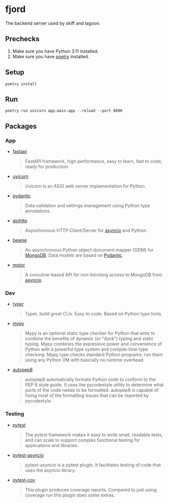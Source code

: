 # fjord
The backend server used by skiff and lagoon.

## Prechecks

1. Make sure you have Python 3.11 installed.
2. Make sure you have [poetry](https://python-poetry.org/) installed.

## Setup

```
poetry install
```

## Run

```
poetry run uvicorn app.main:app --reload --port 8000
```

## Packages

### App

- [fastapi](https://fastapi.tiangolo.com/)
  > FastAPI framework, high performance, easy to learn, fast to code, ready for production.
- [uvicorn](https://www.uvicorn.org/)
  > Uvicorn is an ASGI web server implementation for Python.
- [pydantic](https://docs.pydantic.dev/)
  > Data validation and settings management using Python type annotations.
- [aiohttp](https://docs.aiohttp.org/en/stable/)
  > Asynchronous HTTP Client/Server for [asyncio](https://docs.python.org/3/library/asyncio.html) and Python.
- [beanie](https://beanie-odm.dev/)
  > An asynchronous Python object-document mapper (ODM) for [MongoDB](https://www.mongodb.com/). Data models are based on [Pydantic](https://docs.pydantic.dev/).
- [motor](https://motor.readthedocs.io/en/stable/)
  > A coroutine-based API for non-blocking access to MongoDB from [asyncio](https://docs.python.org/3/library/asyncio.html).

### Dev

- [typer](https://typer.tiangolo.com/)
  > Typer, build great CLIs. Easy to code. Based on Python type hints.
- [mypy](https://mypy-lang.org/)
  > Mypy is an optional static type checker for Python that aims to combine the benefits of dynamic (or "duck") typing and static typing. Mypy combines the expressive power and convenience of Python with a powerful type system and compile-time type checking. Mypy type checks standard Python programs; run them using any Python VM with basically no runtime overhead.
- [autopep8](https://pypi.org/project/autopep8/)
  > autopep8 automatically formats Python code to conform to the PEP 8 style guide. It uses the pycodestyle utility to determine what parts of the code needs to be formatted. autopep8 is capable of fixing most of the formatting issues that can be reported by pycodestyle.

### Testing

- [pytest](https://docs.pytest.org/en/7.2.x/)
  > The pytest framework makes it easy to write small, readable tests, and can scale to support complex functional testing for applications and libraries.
- [pytest-asyncio](https://pypi.org/project/pytest-asyncio/)
  > pytest-asyncio is a pytest plugin. It facilitates testing of code that uses the asyncio library.
- [pytest-cov](https://pypi.org/project/pytest-cov/)
  > This plugin produces coverage reports. Compared to just using coverage run this plugin does some extras.
